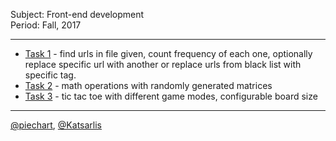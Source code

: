 Subject: Front-end development<br />
Period: Fall, 2017

---

* [Task 1](task1) - find urls in file given, count frequency of each one, optionally replace specific url with another or replace urls from black list with specific tag.
* [Task 2](task2) - math operations with randomly generated matrices
* [Task 3](task3) - tic tac toe with different game modes, configurable board size

---

[@piechart](https://github.com/piechart), [@Katsarlis](https://github.com/Katsarlis)
